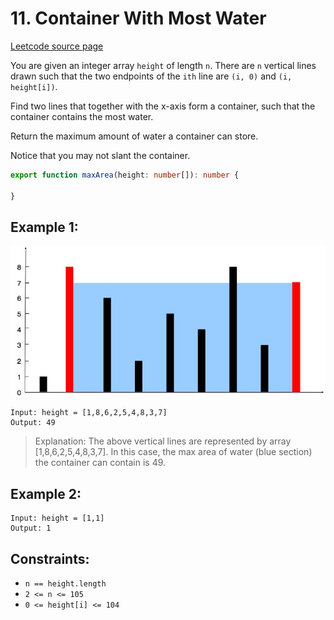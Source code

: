 # 11. Container With Most Water

[Leetcode source page](https://leetcode.com/problems/container-with-most-water/description/?envType=study-plan-v2&envId=leetcode-75)

You are given an integer array `height` of length `n`. There are `n` vertical lines drawn such that the two endpoints of the `ith` line are `(i, 0)` and `(i, height[i])`.

Find two lines that together with the x-axis form a container, such that the container contains the most water.

Return the maximum amount of water a container can store.

Notice that you may not slant the container.

```typescript
export function maxArea(height: number[]): number {

}
```


## Example 1:

![example-1](files/example-1.jpg)

```
Input: height = [1,8,6,2,5,4,8,3,7]
Output: 49
```

> Explanation: The above vertical lines are represented by array [1,8,6,2,5,4,8,3,7]. In this case, the max area of water (blue section) the container can contain is 49.

## Example 2:

```
Input: height = [1,1]
Output: 1
```

## Constraints:

- `n == height.length`
- `2 <= n <= 105`
- `0 <= height[i] <= 104`